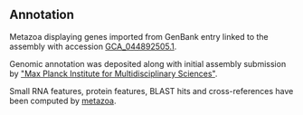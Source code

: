 **Annotation**
----------

Metazoa displaying genes imported from GenBank entry linked to the assembly with accession [GCA\_044892505.1](http://www.ebi.ac.uk/ena/data/view/GCA_044892505.1).

Genomic annotation was deposited along with initial assembly submission by ["Max Planck Institute for Multidisciplinary Sciences"](https://www.mpinat.mpg.de/rink).

Small RNA features, protein features, BLAST hits and cross-references have been
computed by [metazoa](https://metazoa.ensembl.org/info/genome/annotation/index.html).
